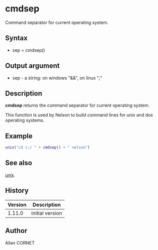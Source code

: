 # cmdsep

Command separator for current operating system.

## Syntax

- sep = cmdsep()

## Output argument

- sep - a string: on windows "&&", on linux ";"

## Description

  <p><b>cmdsep</b> returns the command separator for current operating system.</p>
  <p>This function is used by Nelson to build command lines for unix and dos operating systems.</p>

## Example

```matlab
unix("cd c:/ " + cmdsep() + " nelson")
```

## See also

[unix](unix.html).

## History

| Version | Description     |
| ------- | --------------- |
| 1.11.0  | initial version |

## Author

Allan CORNET
